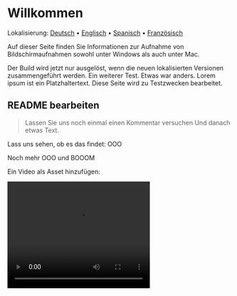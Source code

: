 # Willkommen
Lokalisierung: [Deutsch](https://ewildingli.github.io/Global-Instructor-Guidelines/DE/) • [Englisch](https://ewildingli.github.io/Global-Instructor-Guidelines/) • [Spanisch](https://ewildingli.github.io/Global-Instructor-Guidelines/ES/) • [Französisch](https://ewildingli.github.io/Global-Instructor-Guidelines/FR/)

Auf dieser Seite finden Sie Informationen zur Aufnahme von Bildschirmaufnahmen sowohl unter Windows als auch unter Mac.

Der Build wird jetzt nur ausgelöst, wenn die neuen lokalisierten Versionen zusammengeführt werden.
Ein weiterer Test. Etwas war anders.
Lorem ipsum ist ein Platzhaltertext.
Diese Seite wird zu Testzwecken bearbeitet.

## README bearbeiten

> Lassen Sie uns noch einmal einen Kommentar versuchen
Und danach etwas Text.

Lass uns sehen, ob es das findet: OOO

Noch mehr OOO und BOOOM

Ein Video als Asset hinzufügen:

<video width="320" height="240" controls><source src="https://github.com/user-attachments/assets/be74703f-6879-45a5-ac12-fa11a221ed79" type="video/mp4">Ihr Browser unterstützt das Video-Tag nicht.</video>
